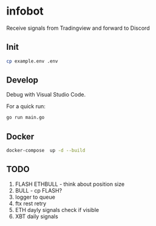 # infobot

Receive signals from Tradingview and forward to Discord

## Init

```bash
cp example.env .env
```

## Develop

Debug with Visual Studio Code.

For a quick run:

```bash
go run main.go
```

## Docker

```bash
docker-compose  up -d --build
```

## TODO
 
1. FLASH ETHBULL - think about position size
2. BULL - cp FLASH?
3. logger to queue
4. ftx rest retry
5. ETH dayly signals check if visible 
6. XBT daily signals
